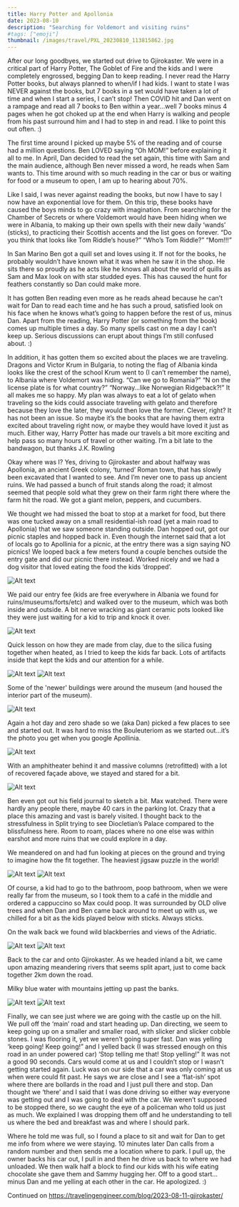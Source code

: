 ```yaml
---
title: Harry Potter and Apollonia
date: 2023-08-10
description: "Searching for Voldemort and visiting ruins"
#tags: ["emoji"]
thumbnail: /images/travel/PXL_20230810_113815862.jpg
---
```


After our long goodbyes, we started out drive to Gjirokaster. We were in a critical part of Harry Potter, The Goblet of Fire and the kids and I were completely engrossed, begging Dan to keep reading. I never read the Harry Potter books, but always planned to when/if I had kids. I want to state I was NEVER against the books, but 7 books in a set would have taken a lot of time and when I start a series, I can’t stop! Then COVID hit and Dan went on a rampage and read all 7 books to Ben within a year…well 7 books minus 4 pages when he got choked up at the end when Harry is walking and people from his past surround him and I had to step in and read. I like to point this out often. :)

The first time around I picked up maybe 5% of the reading and of course had a million questions. Ben LOVED saying “Oh MOM!” before explaining it all to me. In April, Dan decided to read the set again, this time with Sam and the main audience, although Ben never missed a word, he reads when Sam wants to. This time around with so much reading in the car or bus or waiting for food or a museum to open, I am up to hearing about 70%. 

Like I said, I was never against reading the books, but now I have to say I now have an exponential love for them. On this trip, these books have caused the boys minds to go crazy with imagination. From searching for the Chamber of Secrets or where Voldemort would have been hiding when we were in Albania, to making up their own spells with their new daily ‘wands’ (sticks), to practicing their Scottish accents and the list goes on forever. “Do you think that looks like Tom Riddle’s house?” “Who’s Tom Riddle?” “Mom!!!” 

In San Marino Ben got a quill set and loves using it. If not for the books, he probably wouldn’t have known what it was when he saw it in the shop. He sits there so proudly as he acts like he knows all about the world of quills as Sam and Max look on with star studded eyes. This has caused the hunt for feathers constantly so Dan could make more.

It has gotten Ben reading even more as he reads ahead because he can’t wait for Dan to read each time and he has such a proud, satisfied look on his face when he knows what’s going to happen before the rest of us, minus Dan. Apart from the reading, Harry Potter (or something from the book) comes up multiple times a day.  So many spells cast on me a day I can’t keep up. Serious discussions can erupt about things I’m still confused about. :)

In addition, it has gotten them so excited about the places we are traveling. Dragons and Victor Krum in Bulgaria, to noting the flag of Albania kinda looks like the crest of the school Krum went to (I can’t remember the name), to Albania where Voldemort was hiding. “Can we go to Romania?” “N on the license plate is for what country?” “Norway…like Norwegian Ridgeback?!” It all makes me so happy. My plan was always to eat a lot of gelato when traveling so the kids could associate traveling with gelato and therefore because they love the later, they would then love the former. Clever, right? It has not been an issue. So maybe it’s the books that are having them extra excited about traveling right now, or maybe they would have loved it just as much. Either way, Harry Potter has made our travels a bit more exciting and help pass so many hours of travel or other waiting. I’m a bit late to the bandwagon, but thanks J.K. Rowling

Okay where was I? Yes, driving to Gjirokaster and about halfway was Apollonia, an ancient Greek colony, ‘turned’ Roman town, that has slowly been excavated that I wanted to see. And I’m never one to pass up ancient ruins. We had passed a bunch of fruit stands along the road; it almost seemed that people sold what they grew on their farm right there where the farm hit the road. We got a giant melon, peppers, and cucumbers.

We thought we had missed the boat to stop at a market for food, but there was one tucked away on a small residential-ish road (yet a main road to Apollonia) that we saw someone standing outside. Dan hopped out, got our picnic staples and hopped back in. Even though the internet said that a lot of locals go to Apollinia for a picnic, at the entry there was a sign saying NO picnics! We looped back a few meters found a couple benches outside the entry gate and did our picnic there instead. Worked nicely and we had a dog visitor that loved eating the food the kids ‘dropped’.

![Alt text](/images/travel/PXL_20230810_104520431.jpg)

We paid our entry fee (kids are free everywhere in Albania we found for ruins/museums/forts/etc) and walked over to the museum, which was both inside and outside. A bit nerve wracking as giant ceramic pots looked like they were just waiting for a kid to trip and knock it over. 

![Alt text](/images/travel/PXL_20230810_111706055.jpg)

Quick lesson on how they are made from clay, due to the silica fusing together when heated, as I tried to keep the kids far back. Lots of artifacts inside that kept the kids and our attention for a while. 

![Alt text](/images/travel/PXL_20230810_112744557.jpg)
![Alt text](/images/travel/PXL_20230810_112439956.jpg)

Some of the 'newer' buildings were around the museum (and housed the interior part of the museum).

![Alt text](/images/travel/PXL_20230810_112121033.jpg)

Again a hot day and zero shade so we (aka Dan) picked a few places to see and started out. It was hard to miss the Bouleuteriom as we started out…it’s the photo you get when you google Apollinia. 

![Alt text](/images/travel/PXL_20230810_113903114.jpg)

With an amphitheater behind it and massive columns (retrofitted) with a lot of recovered façade above, we stayed and stared for a bit. 

![Alt text](/images/travel/PXL_20230810_114456872.jpg)

Ben even got out his field journal to sketch a bit. Max watched. There were hardly any people there, maybe 40 cars in the parking lot. Crazy that a place this amazing and vast is barely visited. I thought back to the stressfulness in Split trying to see Diocletian’s Palace compared to the blissfulness here. Room to roam, places where no one else was within earshot and more ruins that we could explore in a day.

We meandered on and had fun looking at pieces on the ground and trying to imagine how the fit together. The heaviest jigsaw puzzle in the world!

![Alt text](/images/travel/PXL_20230810_115823829.MP.jpg)
![Alt text](/images/travel/PXL_20230810_115834047.jpg)

Of course, a kid had to go to the bathroom, poop bathroom, when we were really far from the museum, so I took them to a café in the middle and ordered a cappuccino so Max could poop. It was surrounded by OLD olive trees and when Dan and Ben came back around to meet up with us, we chilled for a bit as the kids played below with sticks. Always sticks.

On the walk back we found wild blackberries and views of the Adriatic.

![Alt text](/images/travel/PXL_20230810_123812876.jpg)
![Alt text](/images/travel/PXL_20230810_124009630.MP.jpg)

Back to the car and onto Gjirokaster. As we headed inland a bit, we came upon amazing meandering rivers that seems split apart, just to come back together 2km down the road. 

Milky blue water with mountains jetting up past the banks. 

![Alt text](/images/travel/PXL_20230810_135016171.MP.jpg)
![Alt text](/images/travel/PXL_20230810_135458092.jpg)

Finally, we can see just where we are going with the castle up on the hill. We pull off the ‘main’ road and start heading up. Dan directing, we seem to keep going up on a smaller and smaller road, with slicker and slicker cobble stones. I was flooring it, yet we weren’t going super fast. Dan was yelling ‘keep going! Keep going!” and I yelled back (I was stressed enough on this road in an under powered car) ‘Stop telling me that! Stop yelling!” It was not a good 90 seconds. Cars would come at us and I couldn’t stop or I wasn’t getting started again. Luck was on our side that a car was only coming at us when were could fit past. He says we are close and I see a ‘flat-ish’ spot where there are bollards in the road and I just pull there and stop. Dan thought we ‘there’ and I said that I was done driving so either way everyone was getting out and I was going to deal with the car. We weren’t supposed to be stopped there, so we caught the eye of a policeman who told us just as much. We explained I was dropping them off and he understanding to tell us where the bed and breakfast was and where I should park.

Where he told me was full, so I found a place to sit and wait for Dan to get me info from where we were staying. 10 minutes later Dan calls from a random number and then sends me a location where to park. I pull up, the owner backs his car out, I pull in and then he drive us back to where we had unloaded. We then walk half a block to find our kids with his wife eating chocolate she gave them and Sammy hugging her. Off to a good start…minus Dan and me yelling at each other in the car. He apologized. :)  

Continued on https://travelingengineer.com/blog/2023-08-11-gjirokaster/
